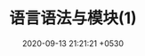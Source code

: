 ---
layout: page
title:  "语言语法与模块(1)"
subtitle: ""
date:   2020-09-13 21:21:21 +0530
categories: ["语言语法与模块"]
---